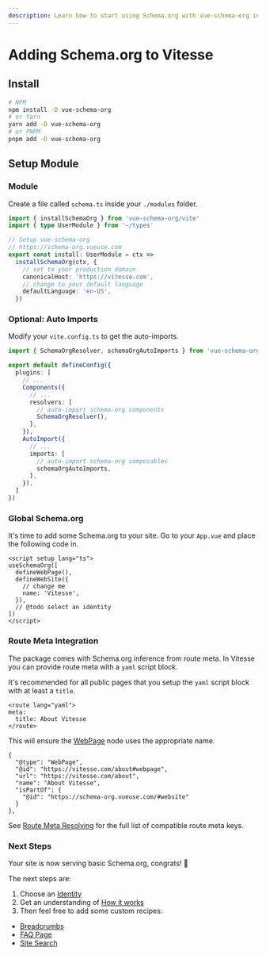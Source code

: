 ```yaml
---
description: Learn how to start using Schema.org with vue-schema-org in Vitesse.
---
```


# Adding Schema.org to Vitesse

## Install

```bash
# NPM
npm install -D vue-schema-org
# or Yarn
yarn add -D vue-schema-org
# or PNPM
pnpm add -D vue-schema-org
```

## Setup Module

### Module 

Create a file called `schema.ts` inside your `./modules` folder.

```ts schema.ts
import { installSchemaOrg } from 'vue-schema-org/vite'
import { type UserModule } from '~/types'

// Setup vue-schema-org
// https://schema-org.vueuse.com
export const install: UserModule = ctx =>
  installSchemaOrg(ctx, {
    // set to your production domain  
    canonicalHost: 'https://vitesse.com',
    // change to your default language
    defaultLanguage: 'en-US',
  })
```

### Optional: Auto Imports

Modify your `vite.config.ts` to get the auto-imports.

```ts vite.config.ts
import { SchemaOrgResolver, schemaOrgAutoImports } from 'vue-schema-org/vite'

export default defineConfig({
  plugins: [
    // ...
    Components({
      // ...
      resolvers: [
        // auto-import schema-org components  
        SchemaOrgResolver(),
      ],
    }),
    AutoImport({
      // ...
      imports: [
        // auto-import schema-org composables  
        schemaOrgAutoImports,
      ],
    }),
  ]
})
```

### Global Schema.org

It's time to add some Schema.org to your site. Go to your `App.vue` and place the following code in.

```vue
<script setup lang="ts">
useSchemaOrg([
  defineWebPage(),
  defineWebSite({
    // change me
    name: 'Vitesse',
  }),
  // @todo select an identity
])
</script>
```

### Route Meta Integration

The package comes with Schema.org inference from route meta. 
In Vitesse you can provide route meta with a `yaml` script block.

It's recommended for all public pages that you setup the `yaml` script block with at least a `title`.

```vue {3}
<route lang="yaml">
meta:
  title: About Vitesse
</route>
```

This will ensure the [WebPage](/schema/webpage) node uses the appropriate name.

```json{5}
{
  "@type": "WebPage",
  "@id": "https://vitesse.com/about#webpage",
  "url": "https://vitesse.com/about",
  "name": "About Vitesse",
  "isPartOf": {
    "@id": "https://schema-org.vueuse.com/#website"
  }
},
```

See [Route Meta Resolving](/guide/how-it-works.html#route-meta-resolving) for the full list of compatible route meta keys.

### Next Steps

Your site is now serving basic Schema.org, congrats! 🎉

The next steps are:
1. Choose an [Identity](/guide/guides/identity)
2. Get an understanding of [How it works](/guide/how-it-works)
3. Then feel free to add some custom recipes:

- [Breadcrumbs](/guide/recipes/breadcrumbs)
- [FAQ Page](/guide/recipes/faq)
- [Site Search](/guide/recipes/faq)
